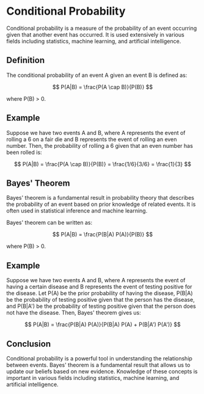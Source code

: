 # Conditional Probability

Conditional probability is a measure of the probability of an event occurring given that another event has occurred. It is used extensively in various fields including statistics, machine learning, and artificial intelligence.

## Definition

The conditional probability of an event A given an event B is defined as:

$$ P(A|B) = \frac{P(A \cap B)}{P(B)} $$

where P(B) > 0.

## Example

Suppose we have two events A and B, where A represents the event of rolling a 6 on a fair die and B represents the event of rolling an even number. Then, the probability of rolling a 6 given that an even number has been rolled is:

$$ P(A|B) = \frac{P(A \cap B)}{P(B)} = \frac{1/6}{3/6} = \frac{1}{3} $$

## Bayes' Theorem

Bayes' theorem is a fundamental result in probability theory that describes the probability of an event based on prior knowledge of related events. It is often used in statistical inference and machine learning.

Bayes' theorem can be written as:

$$ P(A|B) = \frac{P(B|A) P(A)}{P(B)} $$

where P(B) > 0.

## Example

Suppose we have two events A and B, where A represents the event of having a certain disease and B represents the event of testing positive for the disease. Let P(A) be the prior probability of having the disease, P(B|A) be the probability of testing positive given that the person has the disease, and P(B|A') be the probability of testing positive given that the person does not have the disease. Then, Bayes' theorem gives us:

$$ P(A|B) = \frac{P(B|A) P(A)}{P(B|A) P(A) + P(B|A') P(A')} $$

## Conclusion

Conditional probability is a powerful tool in understanding the relationship between events. Bayes' theorem is a fundamental result that allows us to update our beliefs based on new evidence. Knowledge of these concepts is important in various fields including statistics, machine learning, and artificial intelligence.
